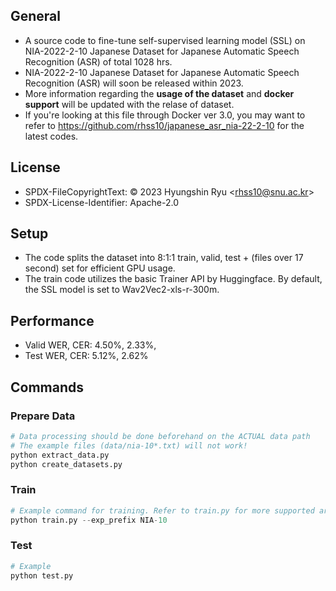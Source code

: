 ## General
- A source code to fine-tune self-supervised learning model (SSL) on NIA-2022-2-10 Japanese Dataset for Japanese Automatic Speech Recognition (ASR) of total 1028 hrs.
- NIA-2022-2-10 Japanese Dataset for Japanese Automatic Speech Recognition (ASR) will soon be released within 2023.
- More information regarding the **usage of the dataset** and **docker support** will be updated with the relase of dataset.
- If you're looking at this file through Docker ver 3.0, you may want to refer to https://github.com/rhss10/japanese_asr_nia-22-2-10 for the latest codes.

## License
- SPDX-FileCopyrightText: © 2023 Hyungshin Ryu \<rhss10@snu.ac.kr\>
- SPDX-License-Identifier: Apache-2.0

## Setup
- The code splits the dataset into 8:1:1 train, valid, test + (files over 17 second) set for efficient GPU usage.
- The train code utilizes the basic Trainer API by Huggingface. By default, the SSL model is set to Wav2Vec2-xls-r-300m.

## Performance
- Valid WER, CER: 4.50%, 2.33%,
- Test WER, CER: 5.12%, 2.62%

## Commands
### Prepare Data
```python
# Data processing should be done beforehand on the ACTUAL data path
# The example files (data/nia-10*.txt) will not work!
python extract_data.py
python create_datasets.py
```
### Train
```python
# Example command for training. Refer to train.py for more supported arguments
python train.py --exp_prefix NIA-10
```
### Test
```python
# Example
python test.py
```
